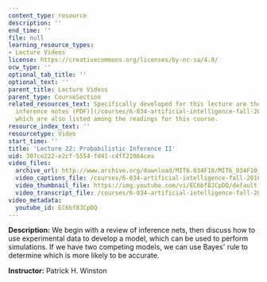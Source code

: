 ```yaml
---
content_type: resource
description: ''
end_time: ''
file: null
learning_resource_types:
- Lecture Videos
license: https://creativecommons.org/licenses/by-nc-sa/4.0/
ocw_type: ''
optional_tab_title: ''
optional_text: ''
parent_title: Lecture Videos
parent_type: CourseSection
related_resources_text: Specifically developed for this lecture are the [probabilistic
  inference notes (PDF)](/courses/6-034-artificial-intelligence-fall-2010/resources/mit6_034f10_bayes),
  which are also listed among the readings for this course.
resource_index_text: ''
resourcetype: Video
start_time: ''
title: 'Lecture 22: Probabilistic Inference II'
uid: 307ce222-e2cf-5554-fd41-c4ff21964cea
video_files:
  archive_url: http://www.archive.org/download/MIT6.034F10/MIT6_034F10_lec22_300k.mp4
  video_captions_file: /courses/6-034-artificial-intelligence-fall-2010/aff12e3ace5352ecb32ade810a3c5a72_EC6bf8JCpDQ.vtt
  video_thumbnail_file: https://img.youtube.com/vi/EC6bf8JCpDQ/default.jpg
  video_transcript_file: /courses/6-034-artificial-intelligence-fall-2010/07185cb70f029720049b46505a90f396_EC6bf8JCpDQ.pdf
video_metadata:
  youtube_id: EC6bf8JCpDQ
---
```


**Description:** We begin with a review of inference nets, then discuss how to use experimental data to develop a model, which can be used to perform simulations. If we have two competing models, we can use Bayes' rule to determine which is more likely to be accurate.

**Instructor:** Patrick H. Winston


